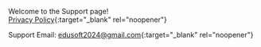 Welcome to the Support page!  
[Privacy Policy](https://movinin.github.io/policy){:target="_blank" rel="noopener"}  

Support Email: [edusoft2024@gmail.com](mailto:edusoft2024@gmail.com){:target="_blank" rel="noopener"}  
